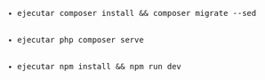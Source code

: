 <div>
    <p>
    <pre>
        <ul>
            <li>ejecutar composer install && composer migrate --sed</li>
            <li>ejecutar php composer serve</li>
            <li>ejecutar npm install && npm run dev</li>
        </ul>
    </pre>
    </p> 
</div>  